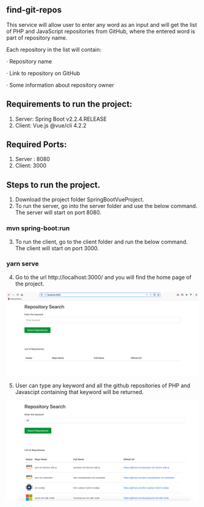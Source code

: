 ## find-git-repos
This service will allow user to enter any word as an input and will get the list of PHP and JavaScript repositories from GitHub, where the entered word is part of repository name.

Each repository in the list will contain:

· Repository name

· Link to repository on GitHub

· Some information about repository owner

## Requirements to run the project:

1. Server: Spring Boot v2.2.4.RELEASE
2. Client: Vue.js @vue/cli 4.2.2

## Required Ports:

1. Server : 8080
2. Client: 3000

## Steps to run the project.
1. Download the project folder SpringBootVueProject.
2. To run the server, go into the server folder and use the below command. The server will start on port 8080.

### mvn spring-boot:run

3. To run the client, go to the client folder and run the below command. The client will start on port 3000.

### yarn serve

4. Go to the url http://localhost:3000/ and you will find the home page of the project.

![alt text](/SpringBootVueProject/screenshots/homepage.png)

5. User can type any keyword and all the github repositories of PHP and Javascipt containing that keyword will be returned.

![alt text](/SpringBootVueProject/screenshots/repos.png)



